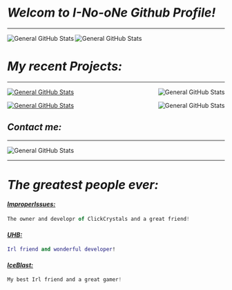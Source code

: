 # *Welcom to I-No-oNe Github Profile!*
---------------------------------------------
<img alt="General GitHub Stats" src="https://github-readme-stats.vercel.app/api?username=i-no-one&theme=merko&show_icons=true&hide_rank=true" align="left" />
<img alt="General GitHub Stats" src="https://github-readme-stats.vercel.app/api/top-langs/?username=i-no-one&theme=merko&layout=compact" align="center" />



# *My recent Projects:*
----------------------------------------

[![General GitHub Stats](https://github-readme-stats.vercel.app/api/pin/?username=i-no-one&repo=Mod-by-no-one&theme=merko)](https://github.com/i-no-one/Mod-by-no-one)
<img alt="General GitHub Stats" src="https://github-readme-stats.vercel.app/api/pin/?username=i-no-one&repo=ClickCrystalPlus-Pack&theme=merko" align="right" />

[![General GitHub Stats](https://github-readme-stats.vercel.app/api/pin/?username=i-no-one&repo=Glowing-Entities&theme=merko)](https://github.com/i-no-one/Glowing-Entities)
<img alt="General GitHub Stats" src="https://github-readme-stats.vercel.app/api/pin/?username=i-no-one&repo=ClickCrystals&theme=merko" align="right" />

## *Contact me:*
----------------------------------
<img alt="General GitHub Stats" src="https://lanyard.cnrad.dev/api/1051897115447660697?bg=000000&showDisplayName=false&borderRadius=21px&idleMessage=6738%20Are%20the%20best%20⚔️%20&theme=Green&hideTimestamp=true" align="center" />

-------------------------------------------------
# *The greatest people ever:*
  #### *[ImproperIssues:](https://github.com/ItziSpyder)* 
  ```js
 The owner and developr of ClickCrystals and a great friend!
```
 #### [*UHB:*](https://github.com/uhb217)
   ```lua
 Irl friend and wonderful developer!
```
 #### [*IceBlast:*](https://discord.com/users/918580693360050206)
   ```js
 My best Irl friend and a great gamer!
```

